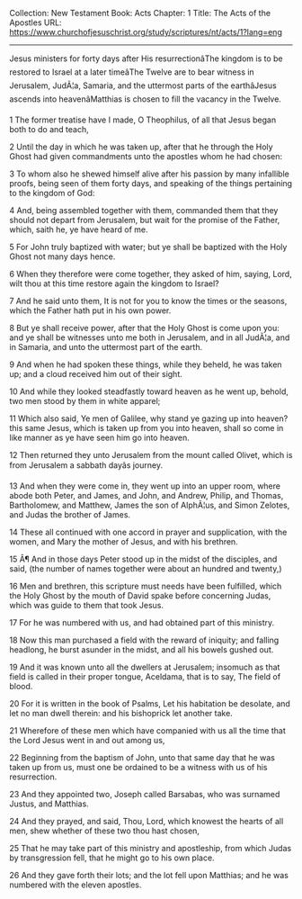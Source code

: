 Collection: New Testament
Book: Acts
Chapter: 1
Title: The Acts of the Apostles
URL: https://www.churchofjesuschrist.org/study/scriptures/nt/acts/1?lang=eng

---

Jesus ministers for forty days after His resurrectionâThe kingdom is to be restored to Israel at a later timeâThe Twelve are to bear witness in Jerusalem, JudÃ¦a, Samaria, and the uttermost parts of the earthâJesus ascends into heavenâMatthias is chosen to fill the vacancy in the Twelve.

1 The former treatise have I made, O Theophilus, of all that Jesus began both to do and teach,

2 Until the day in which he was taken up, after that he through the Holy Ghost had given commandments unto the apostles whom he had chosen:

3 To whom also he shewed himself alive after his passion by many infallible proofs, being seen of them forty days, and speaking of the things pertaining to the kingdom of God:

4 And, being assembled together with them, commanded them that they should not depart from Jerusalem, but wait for the promise of the Father, which, saith he, ye have heard of me.

5 For John truly baptized with water; but ye shall be baptized with the Holy Ghost not many days hence.

6 When they therefore were come together, they asked of him, saying, Lord, wilt thou at this time restore again the kingdom to Israel?

7 And he said unto them, It is not for you to know the times or the seasons, which the Father hath put in his own power.

8 But ye shall receive power, after that the Holy Ghost is come upon you: and ye shall be witnesses unto me both in Jerusalem, and in all JudÃ¦a, and in Samaria, and unto the uttermost part of the earth.

9 And when he had spoken these things, while they beheld, he was taken up; and a cloud received him out of their sight.

10 And while they looked steadfastly toward heaven as he went up, behold, two men stood by them in white apparel;

11 Which also said, Ye men of Galilee, why stand ye gazing up into heaven? this same Jesus, which is taken up from you into heaven, shall so come in like manner as ye have seen him go into heaven.

12 Then returned they unto Jerusalem from the mount called Olivet, which is from Jerusalem a sabbath dayâs journey.

13 And when they were come in, they went up into an upper room, where abode both Peter, and James, and John, and Andrew, Philip, and Thomas, Bartholomew, and Matthew, James the son of AlphÃ¦us, and Simon Zelotes, and Judas the brother of James.

14 These all continued with one accord in prayer and supplication, with the women, and Mary the mother of Jesus, and with his brethren.

15 Â¶ And in those days Peter stood up in the midst of the disciples, and said, (the number of names together were about an hundred and twenty,)

16 Men and brethren, this scripture must needs have been fulfilled, which the Holy Ghost by the mouth of David spake before concerning Judas, which was guide to them that took Jesus.

17 For he was numbered with us, and had obtained part of this ministry.

18 Now this man purchased a field with the reward of iniquity; and falling headlong, he burst asunder in the midst, and all his bowels gushed out.

19 And it was known unto all the dwellers at Jerusalem; insomuch as that field is called in their proper tongue, Aceldama, that is to say, The field of blood.

20 For it is written in the book of Psalms, Let his habitation be desolate, and let no man dwell therein: and his bishoprick let another take.

21 Wherefore of these men which have companied with us all the time that the Lord Jesus went in and out among us,

22 Beginning from the baptism of John, unto that same day that he was taken up from us, must one be ordained to be a witness with us of his resurrection.

23 And they appointed two, Joseph called Barsabas, who was surnamed Justus, and Matthias.

24 And they prayed, and said, Thou, Lord, which knowest the hearts of all men, shew whether of these two thou hast chosen,

25 That he may take part of this ministry and apostleship, from which Judas by transgression fell, that he might go to his own place.

26 And they gave forth their lots; and the lot fell upon Matthias; and he was numbered with the eleven apostles.
